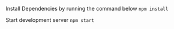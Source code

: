 Install Dependencies by running the command below
`npm install`

Start development server
`npm start`

